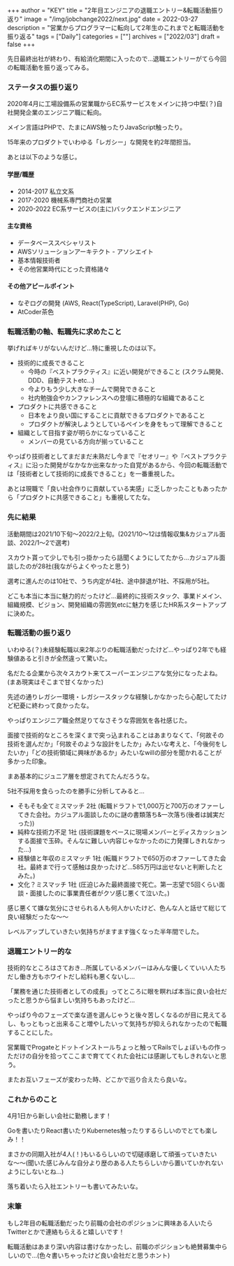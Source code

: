 +++
author = "KEY"
title = "2年目エンジニアの退職エントリー&転職活動振り返り"
image = "/img/jobchange2022/next.jpg"
date = 2022-03-27
description = "営業からプログラマーに転向して2年生のこれまでと転職活動を振り返る"
tags = ["Daily"]
categories = [""]
archives = ["2022/03"]
draft = false
+++

先日最終出社が終わり、有給消化期間に入ったので…退職エントリーがてら今回の転職活動を振り返ってみる。

### ステータスの振り返り

2020年4月に工場設備系の営業職からEC系サービスをメインに持つ中堅(？)自社開発企業のエンジニア職に転向。

メイン言語はPHPで、たまにAWS触ったりJavaScript触ったり。

15年来のプロダクトでいわゆる「レガシー」な開発を約2年間担当。

あとは以下のような感じ。

#### 学歴/職歴
- 2014-2017 私立文系
- 2017-2020 機械系専門商社の営業
- 2020-2022 EC系サービスの(主に)バックエンドエンジニア

#### 主な資格
- データベーススペシャリスト
- AWSソリューションアーキテクト - アソシエイト
- 基本情報技術者
- その他営業時代にとった資格諸々

#### その他アピールポイント
- なぞログの開発 (AWS, React(TypeScript), Laravel(PHP), Go)
- AtCoder茶色

### 転職活動の軸、転職先に求めたこと

挙げればキリがないんだけど…特に重視したのは以下。

- 技術的に成長できること
    - 今時の『ベストプラクティス』に近い開発ができること (スクラム開発、DDD、自動テストetc...)
    - 今よりもう少し大きなチームで開発できること
    - 社内勉強会やカンファレンスへの登壇に積極的な組織であること
- プロダクトに共感できること
    - 日本をより良い国にすることに貢献できるプロダクトであること
    - プロダクトが解決しようとしているペインを身をもって理解できること
- 組織として目指す姿が明らかになっていること
    - メンバーの見ている方向が揃っていること

やっぱり技術者としてまだまだ未熟だし今まで『セオリー』や『ベストプラクティス』に沿った開発がなかなか出来なかった自覚があるから、今回の転職活動では「技術者として技術的に成長できること」を一番重視した。

あとは現職で「良い社会作りに貢献している実感」に乏しかったこともあったから「プロダクトに共感できること」も重視してたな。

### 先に結果

活動期間は2021/10下旬〜2022/2上旬。(2021/10〜12は情報収集&カジュアル面談、2022/1〜2で選考)

スカウト貰って少しでも引っ掛かったら話聞くようにしてたから…カジュアル面談したのが28社(我ながらよくやったと思う)

選考に進んだのは10社で、うち内定が4社、途中辞退が1社、不採用が5社。

どこも本当に本当に魅力的だったけど…最終的に技術スタック、事業ドメイン、組織規模、ビジョン、開発組織の雰囲気etcに魅力を感じたHR系スタートアップに決めた。

### 転職活動の振り返り

いわゆる(？)未経験転職以来2年ぶりの転職活動だったけど…やっぱり2年でも経験値あると引きが全然違って驚いた。

名だたる企業から次々スカウト来てスーパーエンジニアな気分になったよね。(まあ現実はそこまで甘くなかった)

先述の通りレガシー環境・レガシースタックな経験しかなかったら心配してたけど杞憂に終わって良かったな。

やっぱりエンジニア職全然足りてなさそうな雰囲気を各社感じた。

面接で技術的なところを深くまで突っ込まれることはあまりなくて、「何故その技術を選んだか」「何故そのような設計をしたか」みたいな考えと、「今後何をしたいか」「どの技術領域に興味があるか」みたいなwillの部分を聞かれることが多かった印象。

まあ基本的にジュニア層を想定されてたんだろうな。

5社不採用を食らったのを勝手に分析してみると…
- そもそも全てミスマッチ 2社 (転職ドラフトで1,000万と700万のオファーしてきた会社。カジュアル面談したのに謎の書類落ち&一次落ち(後者は誠実だった))
- 純粋な技術力不足 1社 (技術課題をベースに現場メンバーとディスカッションする面接で玉砕。そんなに難しい内容じゃなかったのに力発揮しきれなかった…)
- 経験値と年収のミスマッチ 1社 (転職ドラフトで650万のオファーしてきた会社。最終まで行って感触は良かったけど…585万円は出せないと判断したとみた。)
- 文化？ミスマッチ 1社 (圧迫じみた最終面接で死亡。第一志望で5回くらい面談・面接したのに事業責任者がクソ感じ悪くて泣いた。)

感じ悪くて嫌な気分にさせられる人も何人かいたけど、色んな人と話せて総じて良い経験だったな〜〜

レベルアップしていきたい気持ちがますます強くなった半年間でした。

### 退職エントリー的な

技術的なところはさておき…所属しているメンバーはみんな優しくていい人たちだし働き方もホワイトだし給料も悪くないし…

「業務を通じた技術者としての成長」ってところに眼を瞑れば本当に良い会社だったと思うから悩ましい気持ちもあったけど…

やっぱり今のフェーズで楽な道を選んじゃうと後々苦しくなるのが目に見えてるし、もっともっと出来ること増やしたいって気持ちが抑えられなかったので転職することにした。

営業職でProgateとドットインストールちょっと触ってRailsでしょぼいもの作っただけの自分を拾ってここまで育ててくれた会社には感謝してもしきれないと思う。

またお互いフェーズが変わった時、どこかで巡り合えたら良いな。

### これからのこと

4月1日から新しい会社に勤務します！

Goを書いたりReact書いたりKubernetes触ったりするらしいのでとても楽しみ！！

まさかの同期入社が4人(！)もいるらしいので切磋琢磨して頑張っていきたいな〜〜(聞いた感じみんな自分より歴のある人たちらしいから置いていかれないようにしないとね…)

落ち着いたら入社エントリーも書いてみたいな。

### 末筆

もし2年目の転職活動だったり前職の会社のポジションに興味ある人いたらTwitterとかで連絡もらえると嬉しいです！

転職活動はあまり深い内容は書けなかったし、前職のポジションも絶賛募集中らしいので…(色々書いちゃったけど良い会社だと思うホント)

<script async src="//iframely.net/embed.js" charset="utf-8"></script>
<script async src="https://platform.twitter.com/widgets.js" charset="utf-8"></script>
